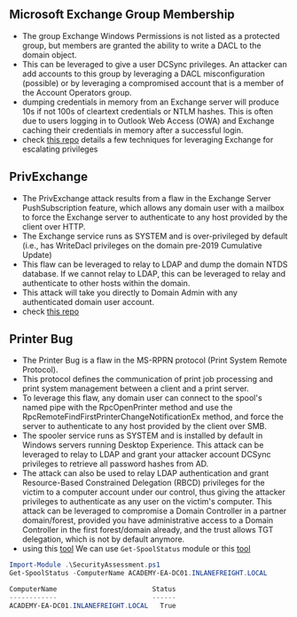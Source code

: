 
## Microsoft Exchange Group Membership

- The group Exchange Windows Permissions is not listed as a protected group, but members are granted the ability to write a DACL to the domain object.
- This can be leveraged to give a user DCSync privileges. An attacker can add accounts to this group by leveraging a DACL misconfiguration (possible) or by leveraging a compromised account that is a member of the Account Operators group.
- dumping credentials in memory from an Exchange server will produce 10s if not 100s of cleartext credentials or NTLM hashes. This is often due to users logging in to Outlook Web Access (OWA) and Exchange caching their credentials in memory after a successful login.
- check [this repo](https://github.com/gdedrouas/Exchange-AD-Privesc) details a few techniques for leveraging Exchange for escalating privileges 


## PrivExchange
- The PrivExchange attack results from a flaw in the Exchange Server PushSubscription feature, which allows any domain user with a mailbox to force the Exchange server to authenticate to any host provided by the client over HTTP.
- The Exchange service runs as SYSTEM and is over-privileged by default (i.e., has WriteDacl privileges on the domain pre-2019 Cumulative Update)
- This flaw can be leveraged to relay to LDAP and dump the domain NTDS database. If we cannot relay to LDAP, this can be leveraged to relay and authenticate to other hosts within the domain.
- This attack will take you directly to Domain Admin with any authenticated domain user account.
- check [this repo](https://github.com/dirkjanm/PrivExchange)

## Printer Bug
- The Printer Bug is a flaw in the MS-RPRN protocol (Print System Remote Protocol).
- This protocol defines the communication of print job processing and print system management between a client and a print server.
- To leverage this flaw, any domain user can connect to the spool's named pipe with the RpcOpenPrinter method and use the RpcRemoteFindFirstPrinterChangeNotificationEx method, and force the server to authenticate to any host provided by the client over SMB.
- The spooler service runs as SYSTEM and is installed by default in Windows servers running Desktop Experience. This attack can be leveraged to relay to LDAP and grant your attacker account DCSync privileges to retrieve all password hashes from AD.
- The attack can also be used to relay LDAP authentication and grant Resource-Based Constrained Delegation (RBCD) privileges for the victim to a computer account under our control, thus giving the attacker privileges to authenticate as any user on the victim's computer. This attack can be leveraged to compromise a Domain Controller in a partner domain/forest, provided you have administrative access to a Domain Controller in the first forest/domain already, and the trust allows TGT delegation, which is not by default anymore.
- using this [tool](http://web.archive.org/web/20200919080216/https://github.com/cube0x0/Security-Assessment) We can use `Get-SpoolStatus` module or this [tool](https://github.com/NotMedic/NetNTLMtoSilverTicket)
```powershell
Import-Module .\SecurityAssessment.ps1
Get-SpoolStatus -ComputerName ACADEMY-EA-DC01.INLANEFREIGHT.LOCAL

ComputerName                        Status
------------                        ------
ACADEMY-EA-DC01.INLANEFREIGHT.LOCAL   True 
```
